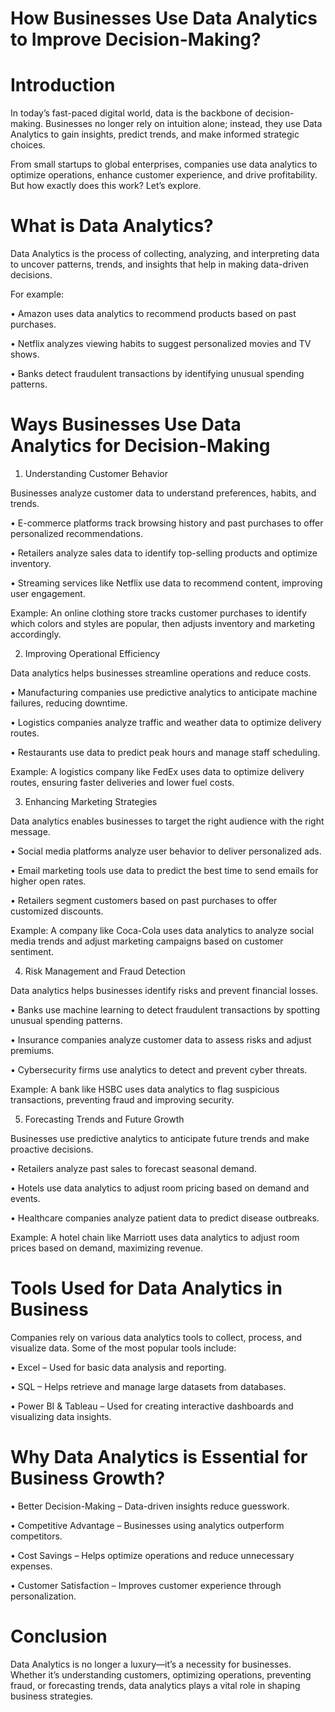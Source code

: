 # How Businesses Use Data Analytics to Improve Decision-Making?

# Introduction

In today’s fast-paced digital world, data is the backbone of decision-making. Businesses no longer rely on intuition alone; instead, they use Data Analytics to gain insights, predict trends, and make informed strategic choices.

From small startups to global enterprises, companies use data analytics to optimize operations, enhance customer experience, and drive profitability. But how exactly does this work? Let’s explore.

# What is Data Analytics?

Data Analytics is the process of collecting, analyzing, and interpreting data to uncover patterns, trends, and insights that help in making data-driven decisions.

For example:

• Amazon uses data analytics to recommend products based on past purchases.

• Netflix analyzes viewing habits to suggest personalized movies and TV shows. 

• Banks detect fraudulent transactions by identifying unusual spending patterns.

# Ways Businesses Use Data Analytics for Decision-Making

1. Understanding Customer Behavior

Businesses analyze customer data to understand preferences, habits, and trends.

• E-commerce platforms track browsing history and past purchases to offer personalized recommendations.

• Retailers analyze sales data to identify top-selling products and optimize inventory.

• Streaming services like Netflix use data to recommend content, improving user engagement.

Example:
An online clothing store tracks customer purchases to identify which colors and styles are popular, then adjusts inventory and marketing accordingly.

2. Improving Operational Efficiency

Data analytics helps businesses streamline operations and reduce costs.

• Manufacturing companies use predictive analytics to anticipate machine failures, reducing downtime.

• Logistics companies analyze traffic and weather data to optimize delivery routes.

• Restaurants use data to predict peak hours and manage staff scheduling.

Example:
A logistics company like FedEx uses data to optimize delivery routes, ensuring faster deliveries and lower fuel costs.

3. Enhancing Marketing Strategies

Data analytics enables businesses to target the right audience with the right message.

• Social media platforms analyze user behavior to deliver personalized ads.

• Email marketing tools use data to predict the best time to send emails for higher open rates.

• Retailers segment customers based on past purchases to offer customized discounts.

Example:
A company like Coca-Cola uses data analytics to analyze social media trends and adjust marketing campaigns based on customer sentiment.

4. Risk Management and Fraud Detection

Data analytics helps businesses identify risks and prevent financial losses.

• Banks use machine learning to detect fraudulent transactions by spotting unusual spending patterns.

• Insurance companies analyze customer data to assess risks and adjust premiums.

• Cybersecurity firms use analytics to detect and prevent cyber threats.

Example:
A bank like HSBC uses data analytics to flag suspicious transactions, preventing fraud and improving security.

5. Forecasting Trends and Future Growth

Businesses use predictive analytics to anticipate future trends and make proactive decisions.

• Retailers analyze past sales to forecast seasonal demand.

• Hotels use data analytics to adjust room pricing based on demand and events.

• Healthcare companies analyze patient data to predict disease outbreaks.

Example:
A hotel chain like Marriott uses data analytics to adjust room prices based on demand, maximizing revenue.

# Tools Used for Data Analytics in Business

Companies rely on various data analytics tools to collect, process, and visualize data. Some of the most popular tools include:

• Excel – Used for basic data analysis and reporting.

• SQL – Helps retrieve and manage large datasets from databases.

• Power BI & Tableau – Used for creating interactive dashboards and visualizing data insights.

# Why Data Analytics is Essential for Business Growth?

• Better Decision-Making – Data-driven insights reduce guesswork.

• Competitive Advantage – Businesses using analytics outperform competitors.

• Cost Savings – Helps optimize operations and reduce unnecessary expenses.

• Customer Satisfaction – Improves customer experience through personalization.

# Conclusion

Data Analytics is no longer a luxury—it’s a necessity for businesses. Whether it’s understanding customers, optimizing operations, preventing fraud, or forecasting trends, data analytics plays a vital role in shaping business strategies.


